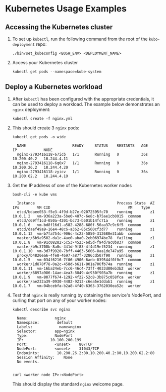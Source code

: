 # Kubernetes Usage Examples

## Accessing the Kubernetes cluster

1. To set up `kubectl`, run the following command from the root of the `kubo-deployment` repo:
   ```
   ./bin/set_kubeconfig <BOSH_ENV> <DEPLOYMENT_NAME>
   ```

1. Access your Kubernetes cluster
   ```
   kubectl get pods --namespace=kube-system
   ```

## Deploy a Kubernetes workload

1. After `kubectl` has been configured with the appropriate credentials, it can be used
  to deploy a workload. The example below demonstrates an `nginx` deployment:
   ```
   kubectl create -f nginx.yml
   ```

1. This should create 3 `nginx` pods:
   ```
   kubectl get pods -o wide
   
     NAME                     READY     STATUS    RESTARTS   AGE       IP            NODE
     nginx-2793416118-67icb   1/1       Running   0          36s       10.200.40.2   10.244.4.11
     nginx-2793416118-6q6x7   1/1       Running   0          36s       10.200.26.2   10.244.4.20
     nginx-2793416118-zyicv   1/1       Running   0          36s       10.200.62.2   10.244.4.10
   ```

1. Get the IP address of one of the Kubernetes worker nodes

   ```
   bosh-cli -e kube vms

     Instance                                     Process State  AZ  IPs        VM CID                                   VM    Type
     etcd/bdaee053-f5e3-4f9d-b27e-02072595fc70    running        z1  10.0.1.2   vm-936a223a-5be0-487c-6e8c-b75ae1cb0015  common
     etcd/c69ff1cd-050a-4201-bc73-b501b14fc71a    running        z1  10.0.1.6   vm-bd8f16d1-a582-4288-680f-50aa37c9c6f5  common
     etcd/daef49a9-16e4-48c6-a362-85c560cf3d77    running        z1  10.0.1.12  vm-b7fa754c-906c-4c23-5850-312680e31abb  common
     master/6b9a9502-da1c-4ae0-aba0-2eb06974be78  failing        z1  10.0.1.8   vm-91c08282-5c53-4523-6d5d-f94d7ac0b837  common
     master/b9c3708b-8a0c-441d-9f83-4f4d19ef5234  running        z1  10.0.1.10  vm-3d7f9920-7bff-4463-5606-8aa1de747a95  common
     proxy/b4820ea6-4fe8-4697-a87f-3286cd507f90   running        z1  10.0.1.5   vm-034f6216-7f06-4906-6aeb-039544f0f0c7  common
     worker/1d878f78-0a2c-458d-b611-801a706fb74a  running        z1  10.0.1.11  vm-16ba24eb-7cc6-46c4-73ff-4033d80eb3b2  worker
     worker/6897a986-14ae-4ea3-8849-4c930f903a7b  running        z1  10.0.1.9   vm-8077f674-1292-4f22-52c8-3b875c058fca  worker
     worker/ae232a39-0930-4482-9213-c6ea5e1ddab1  running        z1  10.0.1.7   vm-04bcebfa-b2a8-4f40-6363-3762030ea52c  worker
   ```

1. Test that `nginx` is really running by obtaining the service's NodePort, and curling that port on any of your worker nodes:

   ```
   kubectl describe svc nginx
   
     Name:            nginx
     Namespace:        default
     Labels:            name=nginx
     Selector:        app=nginx
     Type:            NodePort
     IP:            10.100.200.199
     Port:            <unset>    80/TCP
     NodePort:        <unset>    31043/TCP
     Endpoints:        10.200.26.2:80,10.200.40.2:80,10.200.62.2:80
     Session Affinity:    None
     No events.
   
   
   curl <worker node IP>:<NodePort>
   ```
   
   This should display the standard `nginx` welcome page.
